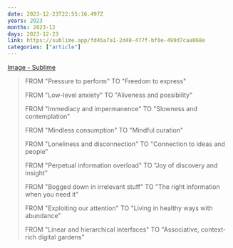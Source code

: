 ```yaml
---
date: 2023-12-23T22:55:16.497Z
years: 2023
months: 2023-12
days: 2023-12-23
link: https://sublime.app/fd45a7a1-2d48-477f-bf0e-499d7caa068e
categories: ["article"]
---
```

[Image - Sublime](https://sublime.app/fd45a7a1-2d48-477f-bf0e-499d7caa068e)

> FROM "Pressure to perform" TO "Freedom to express"
> 
> FROM "Low-level anxiety" TO "Aliveness and possibility"
> 
> FROM "Immediacy and impermanence" TO "Slowness and contemplation"
> 
> FROM "Mindless consumption" TO "Mindful curation"
> 
> FROM "Loneliness and disconnection" TO "Connection to ideas and people"
> 
> FROM "Perpetual information overload" TO "Joy of discovery and insight"
> 
> FROM "Bogged down in irrelevant stuff" TO "The right information when you need it"
> 
> FROM "Exploiting our attention" TO "Living in healthy ways with abundance"
> 
> FROM "Linear and hierarchical interfaces" TO "Associative, context-rich digital gardens"

